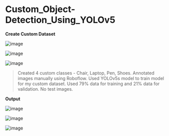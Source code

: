 # Custom_Object-Detection_Using_YOLOv5

**Create Custom Dataset**

![image](https://github.com/Sushant369/Custom_Object-Detection_Using_YOLOv5/assets/72655705/f528a7f9-8eb6-4007-8d6b-cfa5f81baf79)

![image](https://github.com/Sushant369/Custom_Object-Detection_Using_YOLOv5/assets/72655705/94e0488d-c971-4248-b61a-9775746dba46)

![image](https://github.com/Sushant369/Custom_Object-Detection_Using_YOLOv5/assets/72655705/68d73105-375e-420e-a554-97da77a7d6df)

> Created 4 custom classes - Chair, Laptop, Pen, Shoes.
> Annotated images manually using Roboflow.
> Used YOLOv5s model to train model for my custom dataset. 
> Used 79% data for training and 21% data for validation. No test images.

**Output**

![image](https://github.com/Sushant369/Custom_Object-Detection_Using_YOLOv5/assets/72655705/0ddb4996-0b3e-45ff-9fd0-5eeba533e6e5)

![image](https://github.com/Sushant369/Custom_Object-Detection_Using_YOLOv5/assets/72655705/2361bf7b-475e-4356-b8ae-1295501af4f9)

![image](https://github.com/Sushant369/Custom_Object-Detection_Using_YOLOv5/assets/72655705/00215d70-8efb-4751-b5bd-1077bbbb03b0)




